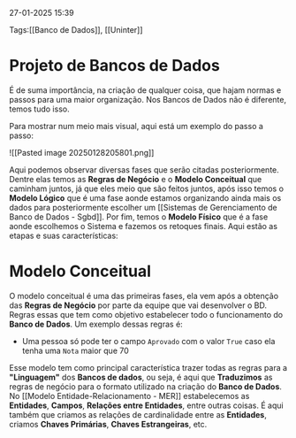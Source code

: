 27-01-2025 15:39

Tags:[[Banco de Dados]], [[Uninter]]

# Projeto de Bancos de Dados

É de suma importância, na criação de qualquer coisa, que hajam normas e passos para uma maior organização. Nos Bancos de Dados não é diferente, temos tudo isso.

Para mostrar num meio mais visual, aqui está um exemplo do passo a passo:

![[Pasted image 20250128205801.png]]

Aqui podemos observar diversas fases que serão citadas posteriormente. Dentre elas temos as **Regras de Negócio** e o **Modelo Conceitual** que caminham juntos, já que eles meio que são feitos juntos, após isso temos o **Modelo Lógico** que é uma fase aonde estamos organizando ainda mais os dados para posteriormente escolher um [[Sistemas de Gerenciamento de Banco de Dados - Sgbd]]. Por fim, temos o **Modelo Físico** que é a fase aonde escolhemos o Sistema e fazemos os retoques finais. Aqui estão as etapas e suas características:

# Modelo Conceitual

O modelo conceitual é uma das primeiras fases, ela vem após a obtenção das **Regras de Negócio** por parte da equipe que vai desenvolver o BD. Regras essas que tem como objetivo estabelecer todo o funcionamento do **Banco de Dados**. Um exemplo dessas regras é:

+ Uma pessoa só pode ter o campo `Aprovado` com o valor `True` caso ela tenha uma `Nota` maior que 70

Esse modelo tem como principal característica trazer todas as regras para a **"Linguagem"** dos **Bancos de dados**, ou seja, é aqui que **Traduzimos** as regras de negócio para o formato utilizado na criação do **Banco de Dados**. No [[Modelo Entidade-Relacionamento - MER]] estabelecemos as **Entidades**, **Campos**, **Relações entre Entidades**, entre outras coisas. É aqui também que criamos as relações de cardinalidade entre as **Entidades**, criamos **Chaves Primárias**, **Chaves Estrangeiras**, etc.

